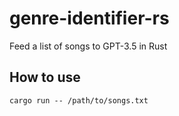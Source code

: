 # genre-identifier-rs
Feed a list of songs to GPT-3.5 in Rust

## How to use

```shell
cargo run -- /path/to/songs.txt
```
